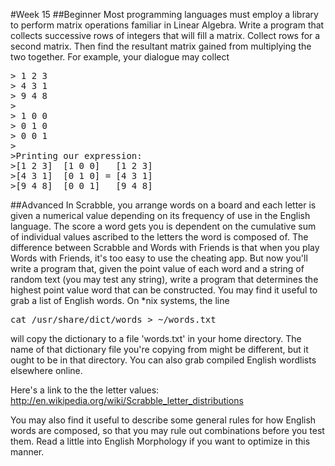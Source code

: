 #Week 15
##Beginner
Most programming languages must employ a library to perform matrix operations familiar in Linear Algebra. Write a program that collects successive rows of integers that will fill a matrix. Collect rows for a second matrix. Then find the resultant matrix gained from multiplying the two together.
For example, your dialogue may collect
<pre>
> 1 2 3
> 4 3 1
> 9 4 8
>
> 1 0 0 
> 0 1 0
> 0 0 1
> 
>Printing our expression:
>[1 2 3]  [1 0 0]   [1 2 3]
>[4 3 1]  [0 1 0] = [4 3 1]
>[9 4 8]  [0 0 1]   [9 4 8]
</pre>

##Advanced
In Scrabble, you arrange words on a board and each letter is given a numerical value depending on its frequency of use in the English language. The score a word gets you is dependent on the cumulative sum of individual values ascribed to the letters the word is composed of. The difference between Scrabble and Words with Friends is that when you play Words with Friends, it's too easy to use the cheating app. But now you'll write a program that, given the point value of each word and a string of random text (you may test any string), write a program that determines the highest point value word that can be constructed. You may find it useful to grab a list of English words. On *nix systems, the line
<pre>
cat /usr/share/dict/words > ~/words.txt
</pre>
will copy the dictionary to a file 'words.txt' in your home directory. The name of that dictionary file you're copying from might be different, but it ought to be in that directory. You can also grab compiled English wordlists elsewhere online. 

Here's a link to the the letter values: 
<a>http://en.wikipedia.org/wiki/Scrabble_letter_distributions</a>

You may also find it useful to describe some general rules for how English words are composed, so that you may rule out combinations before you test them. Read a little into English Morphology if you want to optimize in this manner. 
